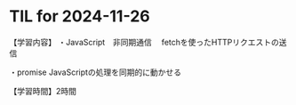 # TIL for 2024-11-26
【学習内容】
・JavaScript　非同期通信
　fetchを使ったHTTPリクエストの送信

・promise
 JavaScriptの処理を同期的に動かせる

【学習時間】2時間
